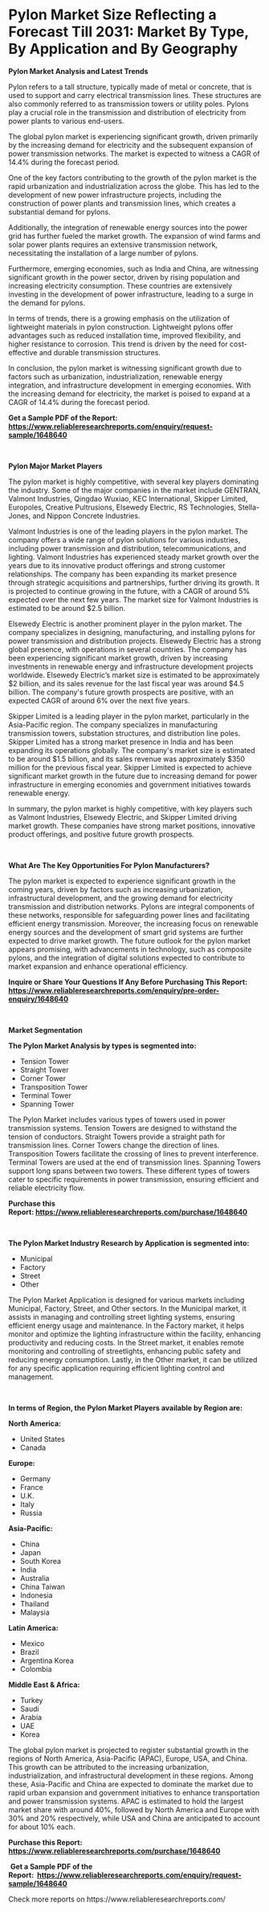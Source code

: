 <p><h1>Pylon Market Size Reflecting a Forecast Till 2031: Market By Type, By Application and By Geography</h1></p><p><strong>Pylon Market Analysis and Latest Trends</strong></p>
<p><p>Pylon refers to a tall structure, typically made of metal or concrete, that is used to support and carry electrical transmission lines. These structures are also commonly referred to as transmission towers or utility poles. Pylons play a crucial role in the transmission and distribution of electricity from power plants to various end-users.</p><p>The global pylon market is experiencing significant growth, driven primarily by the increasing demand for electricity and the subsequent expansion of power transmission networks. The market is expected to witness a CAGR of 14.4% during the forecast period.</p><p>One of the key factors contributing to the growth of the pylon market is the rapid urbanization and industrialization across the globe. This has led to the development of new power infrastructure projects, including the construction of power plants and transmission lines, which creates a substantial demand for pylons.</p><p>Additionally, the integration of renewable energy sources into the power grid has further fueled the market growth. The expansion of wind farms and solar power plants requires an extensive transmission network, necessitating the installation of a large number of pylons.</p><p>Furthermore, emerging economies, such as India and China, are witnessing significant growth in the power sector, driven by rising population and increasing electricity consumption. These countries are extensively investing in the development of power infrastructure, leading to a surge in the demand for pylons.</p><p>In terms of trends, there is a growing emphasis on the utilization of lightweight materials in pylon construction. Lightweight pylons offer advantages such as reduced installation time, improved flexibility, and higher resistance to corrosion. This trend is driven by the need for cost-effective and durable transmission structures.</p><p>In conclusion, the pylon market is witnessing significant growth due to factors such as urbanization, industrialization, renewable energy integration, and infrastructure development in emerging economies. With the increasing demand for electricity, the market is poised to expand at a CAGR of 14.4% during the forecast period.</p></p>
<p><strong>Get a Sample PDF of the Report:&nbsp; <a href="https://www.reliableresearchreports.com/enquiry/request-sample/1648640">https://www.reliableresearchreports.com/enquiry/request-sample/1648640</a></strong></p>
<p>&nbsp;</p>
<p><strong>Pylon Major Market Players</strong></p>
<p><p>The pylon market is highly competitive, with several key players dominating the industry. Some of the major companies in the market include GENTRAN, Valmont Industries, Qingdao Wuxiao, KEC International, Skipper Limited, Europoles, Creative Pultrusions, Elsewedy Electric, RS Technologies, Stella-Jones, and Nippon Concrete Industries.</p><p>Valmont Industries is one of the leading players in the pylon market. The company offers a wide range of pylon solutions for various industries, including power transmission and distribution, telecommunications, and lighting. Valmont Industries has experienced steady market growth over the years due to its innovative product offerings and strong customer relationships. The company has been expanding its market presence through strategic acquisitions and partnerships, further driving its growth. It is projected to continue growing in the future, with a CAGR of around 5% expected over the next few years. The market size for Valmont Industries is estimated to be around $2.5 billion.</p><p>Elsewedy Electric is another prominent player in the pylon market. The company specializes in designing, manufacturing, and installing pylons for power transmission and distribution projects. Elsewedy Electric has a strong global presence, with operations in several countries. The company has been experiencing significant market growth, driven by increasing investments in renewable energy and infrastructure development projects worldwide. Elsewedy Electric’s market size is estimated to be approximately $2 billion, and its sales revenue for the last fiscal year was around $4.5 billion. The company's future growth prospects are positive, with an expected CAGR of around 6% over the next five years.</p><p>Skipper Limited is a leading player in the pylon market, particularly in the Asia-Pacific region. The company specializes in manufacturing transmission towers, substation structures, and distribution line poles. Skipper Limited has a strong market presence in India and has been expanding its operations globally. The company's market size is estimated to be around $1.5 billion, and its sales revenue was approximately $350 million for the previous fiscal year. Skipper Limited is expected to achieve significant market growth in the future due to increasing demand for power infrastructure in emerging economies and government initiatives towards renewable energy.</p><p>In summary, the pylon market is highly competitive, with key players such as Valmont Industries, Elsewedy Electric, and Skipper Limited driving market growth. These companies have strong market positions, innovative product offerings, and positive future growth prospects.</p></p>
<p>&nbsp;</p>
<p><strong>What Are The Key Opportunities For Pylon Manufacturers?</strong></p>
<p><p>The pylon market is expected to experience significant growth in the coming years, driven by factors such as increasing urbanization, infrastructural development, and the growing demand for electricity transmission and distribution networks. Pylons are integral components of these networks, responsible for safeguarding power lines and facilitating efficient energy transmission. Moreover, the increasing focus on renewable energy sources and the development of smart grid systems are further expected to drive market growth. The future outlook for the pylon market appears promising, with advancements in technology, such as composite pylons, and the integration of digital solutions expected to contribute to market expansion and enhance operational efficiency.</p></p>
<p><strong>Inquire or Share Your Questions If Any Before Purchasing This Report: <a href="https://www.reliableresearchreports.com/enquiry/pre-order-enquiry/1648640">https://www.reliableresearchreports.com/enquiry/pre-order-enquiry/1648640</a></strong></p>
<p>&nbsp;</p>
<p><strong>Market Segmentation</strong></p>
<p><strong>The Pylon Market Analysis by types is segmented into:</strong></p>
<p><ul><li>Tension Tower</li><li>Straight Tower</li><li>Corner Tower</li><li>Transposition Tower</li><li>Terminal Tower</li><li>Spanning Tower</li></ul></p>
<p><p>The Pylon Market includes various types of towers used in power transmission systems. Tension Towers are designed to withstand the tension of conductors. Straight Towers provide a straight path for transmission lines. Corner Towers change the direction of lines. Transposition Towers facilitate the crossing of lines to prevent interference. Terminal Towers are used at the end of transmission lines. Spanning Towers support long spans between two towers. These different types of towers cater to specific requirements in power transmission, ensuring efficient and reliable electricity flow.</p></p>
<p><strong>Purchase this Report:&nbsp;<a href="https://www.reliableresearchreports.com/purchase/1648640">https://www.reliableresearchreports.com/purchase/1648640</a></strong></p>
<p>&nbsp;</p>
<p><strong>The Pylon Market Industry Research by Application is segmented into:</strong></p>
<p><ul><li>Municipal</li><li>Factory</li><li>Street</li><li>Other</li></ul></p>
<p><p>The Pylon Market Application is designed for various markets including Municipal, Factory, Street, and Other sectors. In the Municipal market, it assists in managing and controlling street lighting systems, ensuring efficient energy usage and maintenance. In the Factory market, it helps monitor and optimize the lighting infrastructure within the facility, enhancing productivity and reducing costs. In the Street market, it enables remote monitoring and controlling of streetlights, enhancing public safety and reducing energy consumption. Lastly, in the Other market, it can be utilized for any specific application requiring efficient lighting control and management.</p></p>
<p>&nbsp;</p>
<p><strong>In terms of Region, the Pylon Market Players available by Region are:</strong></p>
<p>
    <p> <strong> North America: </strong>
        <ul>
            <li>United States</li>
            <li>Canada</li>
        </ul>
        </p> 
    <p> <strong> Europe: </strong>
        <ul>
            <li>Germany</li>
            <li>France</li>
            <li>U.K.</li>
            <li>Italy</li>
            <li>Russia</li>
        </ul>
        </p> 
    <p> <strong> Asia-Pacific: </strong>
        <ul>
            <li>China</li>
            <li>Japan</li>
            <li>South Korea</li>
            <li>India</li>
            <li>Australia</li>
            <li>China Taiwan</li>
            <li>Indonesia</li>
            <li>Thailand</li>
            <li>Malaysia</li>
        </ul>
        </p> 
    <p> <strong> Latin America: </strong>
        <ul>
            <li>Mexico</li>
            <li>Brazil</li>
            <li>Argentina Korea</li>
            <li>Colombia</li>
        </ul>
        </p> 
    <p> <strong> Middle East & Africa: </strong>
        <ul>
            <li>Turkey</li>
            <li>Saudi</li>
            <li>Arabia</li>
            <li>UAE</li>
            <li>Korea</li>
        </ul>
    </p>
    </p>
<p><p>The global pylon market is projected to register substantial growth in the regions of North America, Asia-Pacific (APAC), Europe, USA, and China. This growth can be attributed to the increasing urbanization, industrialization, and infrastructural development in these regions. Among these, Asia-Pacific and China are expected to dominate the market due to rapid urban expansion and government initiatives to enhance transportation and power transmission systems. APAC is estimated to hold the largest market share with around 40%, followed by North America and Europe with 30% and 20% respectively, while USA and China are anticipated to account for about 10% each.</p></p>
<p><strong>Purchase this Report: <a href="https://www.reliableresearchreports.com/purchase/1648640">https://www.reliableresearchreports.com/purchase/1648640</a></strong></p>
<p>&nbsp;<strong>Get a Sample PDF of the Report:&nbsp;&nbsp;<a href="https://www.reliableresearchreports.com/enquiry/request-sample/1648640">https://www.reliableresearchreports.com/enquiry/request-sample/1648640</a></strong></p>
<p><strong></strong></p>
<p>Check more reports on https://www.reliableresearchreports.com/</p>